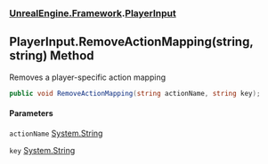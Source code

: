### [UnrealEngine.Framework](UnrealEngine_Framework.md 'UnrealEngine.Framework').[PlayerInput](PlayerInput.md 'UnrealEngine.Framework.PlayerInput')
## PlayerInput.RemoveActionMapping(string, string) Method
Removes a player-specific action mapping  
```csharp
public void RemoveActionMapping(string actionName, string key);
```
#### Parameters
<a name='UnrealEngine_Framework_PlayerInput_RemoveActionMapping(string_string)_actionName'></a>
`actionName` [System.String](https://docs.microsoft.com/en-us/dotnet/api/System.String 'System.String')  
  
<a name='UnrealEngine_Framework_PlayerInput_RemoveActionMapping(string_string)_key'></a>
`key` [System.String](https://docs.microsoft.com/en-us/dotnet/api/System.String 'System.String')  
  
